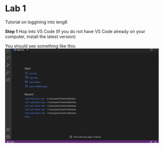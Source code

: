 # **Lab 1**
Tutorial on loggining into ieng6

**Step 1**
Hop into VS Code (If you do not have VS Code already on your computer, install the latest version)

You should see something like this:
![Image](vscode.png)
